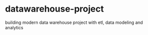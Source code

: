 # datawarehouse-project
building modern data warehouse project with etl, data modeling and analytics 
